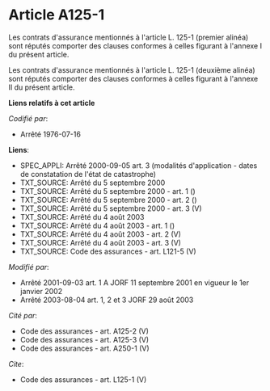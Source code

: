 # Article A125-1

Les contrats d'assurance mentionnés à l'article L. 125-1 (premier alinéa) sont réputés comporter des clauses conformes à
celles figurant à l'annexe I du présent article. 

Les contrats d'assurance mentionnés à l'article L. 125-1 (deuxième alinéa) sont réputés comporter des clauses conformes à
celles figurant à l'annexe II du présent article.

**Liens relatifs à cet article**

_Codifié par_:

  - Arrêté 1976-07-16

**Liens**:

  - SPEC_APPLI: Arrêté 2000-09-05 art. 3 (modalités d'application - dates de constatation de l'état de catastrophe)
  - TXT_SOURCE: Arrêté du 5 septembre 2000
  - TXT_SOURCE: Arrêté du 5 septembre 2000 - art. 1 ()
  - TXT_SOURCE: Arrêté du 5 septembre 2000 - art. 2 ()
  - TXT_SOURCE: Arrêté du 5 septembre 2000 - art. 3 (V)
  - TXT_SOURCE: Arrêté du 4 août 2003
  - TXT_SOURCE: Arrêté du 4 août 2003 - art. 1 ()
  - TXT_SOURCE: Arrêté du 4 août 2003 - art. 2 (V)
  - TXT_SOURCE: Arrêté du 4 août 2003 - art. 3 (V)
  - TXT_SOURCE: Code des assurances - art. L121-5 (V)

_Modifié par_:

  - Arrêté 2001-09-03 art. 1 A JORF 11 septembre 2001 en vigueur le 1er janvier 2002
  - Arrêté 2003-08-04 art. 1, 2 et 3 JORF 29 août 2003

_Cité par_:

  - Code des assurances - art. A125-2 (V)
  - Code des assurances - art. A125-3 (V)
  - Code des assurances - art. A250-1 (V)

_Cite_:

  - Code des assurances - art. L125-1 (V)
